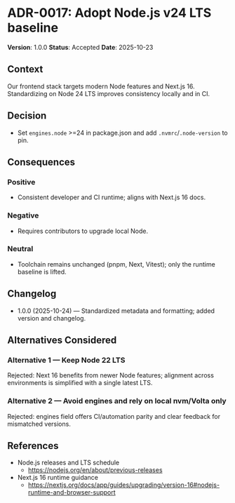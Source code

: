 # ADR-0017: Adopt Node.js v24 LTS baseline

**Version**: 1.0.0
**Status**: Accepted
**Date**: 2025-10-23

## Context

Our frontend stack targets modern Node features and Next.js 16. Standardizing on Node 24 LTS improves consistency locally and in CI.

## Decision

- Set `engines.node` >=24 in package.json and add `.nvmrc`/`.node-version` to pin.

## Consequences

### Positive

- Consistent developer and CI runtime; aligns with Next.js 16 docs.

### Negative

- Requires contributors to upgrade local Node.

### Neutral

- Toolchain remains unchanged (pnpm, Next, Vitest); only the runtime baseline is lifted.

## Changelog

- 1.0.0 (2025-10-24) — Standardized metadata and formatting; added version and changelog.

## Alternatives Considered

### Alternative 1 — Keep Node 22 LTS

Rejected: Next 16 benefits from newer Node features; alignment across environments is simplified with a single latest LTS.

### Alternative 2 — Avoid engines and rely on local nvm/Volta only

Rejected: engines field offers CI/automation parity and clear feedback for mismatched versions.

## References

- Node.js releases and LTS schedule
  - <https://nodejs.org/en/about/previous-releases>
- Next.js 16 runtime guidance
  - <https://nextjs.org/docs/app/guides/upgrading/version-16#nodejs-runtime-and-browser-support>
